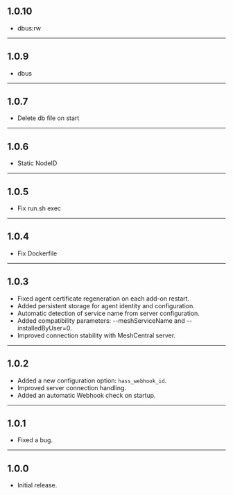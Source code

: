 ## 1.0.10

- dbus:rw

---

## 1.0.9

- dbus

---

## 1.0.7

- Delete db file on start

---

## 1.0.6

- Static NodeID

---

## 1.0.5

- Fix run.sh exec

---

## 1.0.4

- Fix Dockerfile

---

## 1.0.3

- Fixed agent certificate regeneration on each add-on restart.
- Added persistent storage for agent identity and configuration.
- Automatic detection of service name from server configuration.
- Added compatibility parameters: --meshServiceName and --installedByUser=0.
- Improved connection stability with MeshCentral server.

---

## 1.0.2

- Added a new configuration option: `hass_webhook_id`.
- Improved server connection handling.
- Added an automatic Webhook check on startup.

---

## 1.0.1

- Fixed a bug.

---

## 1.0.0

- Initial release.
